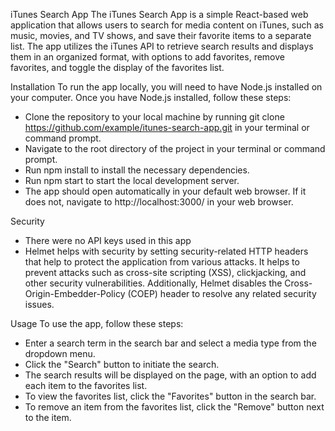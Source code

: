 iTunes Search App
The iTunes Search App is a simple React-based web application that allows users to search for media content on iTunes, such as music, movies, and TV shows, and save their favorite items to a separate list. The app utilizes the iTunes API to retrieve search results and displays them in an organized format, with options to add favorites, remove favorites, and toggle the display of the favorites list.

Installation
To run the app locally, you will need to have Node.js installed on your computer. Once you have Node.js installed, follow these steps:

- Clone the repository to your local machine by running git clone https://github.com/example/itunes-search-app.git in your terminal or command prompt.
- Navigate to the root directory of the project in your terminal or command prompt.
- Run npm install to install the necessary dependencies.
- Run npm start to start the local development server.
- The app should open automatically in your default web browser. If it does not, navigate to http://localhost:3000/ in your web browser.

Security
- There were no API keys used in this app
- Helmet helps with security by setting security-related HTTP headers that help to protect the application from various attacks. It helps to prevent attacks such as cross-site scripting (XSS), clickjacking, and other security vulnerabilities. Additionally, Helmet disables the Cross-Origin-Embedder-Policy (COEP) header to resolve any related security issues.


Usage
To use the app, follow these steps:

- Enter a search term in the search bar and select a media type from the dropdown menu.
- Click the "Search" button to initiate the search.
- The search results will be displayed on the page, with an option to add each item to the favorites list.
- To view the favorites list, click the "Favorites" button in the search bar.
- To remove an item from the favorites list, click the "Remove" button next to the item.
